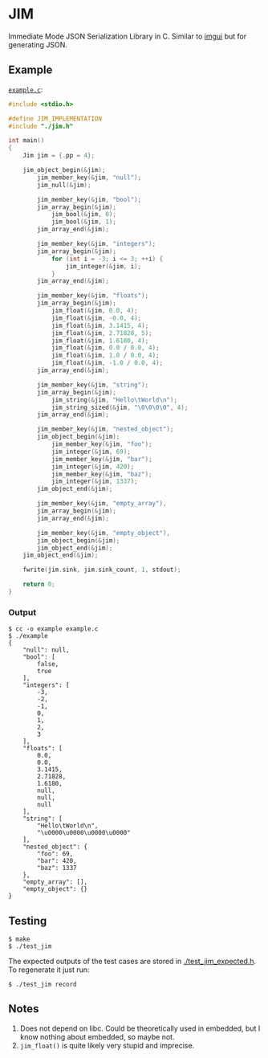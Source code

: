 # JIM

Immediate Mode JSON Serialization Library in C. Similar to [imgui](https://github.com/ocornut/imgui) but for generating JSON.

## Example

[`example.c`](./example.c):

```c
#include <stdio.h>

#define JIM_IMPLEMENTATION
#include "./jim.h"

int main()
{
    Jim jim = {.pp = 4};

    jim_object_begin(&jim);
        jim_member_key(&jim, "null");
        jim_null(&jim);

        jim_member_key(&jim, "bool");
        jim_array_begin(&jim);
            jim_bool(&jim, 0);
            jim_bool(&jim, 1);
        jim_array_end(&jim);

        jim_member_key(&jim, "integers");
        jim_array_begin(&jim);
            for (int i = -3; i <= 3; ++i) {
                jim_integer(&jim, i);
            }
        jim_array_end(&jim);

        jim_member_key(&jim, "floats");
        jim_array_begin(&jim);
            jim_float(&jim, 0.0, 4);
            jim_float(&jim, -0.0, 4);
            jim_float(&jim, 3.1415, 4);
            jim_float(&jim, 2.71828, 5);
            jim_float(&jim, 1.6180, 4);
            jim_float(&jim, 0.0 / 0.0, 4);
            jim_float(&jim, 1.0 / 0.0, 4);
            jim_float(&jim, -1.0 / 0.0, 4);
        jim_array_end(&jim);

        jim_member_key(&jim, "string");
        jim_array_begin(&jim);
            jim_string(&jim, "Hello\tWorld\n");
            jim_string_sized(&jim, "\0\0\0\0", 4);
        jim_array_end(&jim);

        jim_member_key(&jim, "nested_object");
        jim_object_begin(&jim);
            jim_member_key(&jim, "foo");
            jim_integer(&jim, 69);
            jim_member_key(&jim, "bar");
            jim_integer(&jim, 420);
            jim_member_key(&jim, "baz");
            jim_integer(&jim, 1337);
        jim_object_end(&jim);

        jim_member_key(&jim, "empty_array"),
        jim_array_begin(&jim);
        jim_array_end(&jim);

        jim_member_key(&jim, "empty_object"),
        jim_object_begin(&jim);
        jim_object_end(&jim);
    jim_object_end(&jim);

    fwrite(jim.sink, jim.sink_count, 1, stdout);

    return 0;
}
```

### Output

```console
$ cc -o example example.c
$ ./example
{
    "null": null,
    "bool": [
        false,
        true
    ],
    "integers": [
        -3,
        -2,
        -1,
        0,
        1,
        2,
        3
    ],
    "floats": [
        0.0,
        0.0,
        3.1415,
        2.71828,
        1.6180,
        null,
        null,
        null
    ],
    "string": [
        "Hello\tWorld\n",
        "\u0000\u0000\u0000\u0000"
    ],
    "nested_object": {
        "foo": 69,
        "bar": 420,
        "baz": 1337
    },
    "empty_array": [],
    "empty_object": {}
}
```

## Testing

```console
$ make
$ ./test_jim
```

The expected outputs of the test cases are stored in [./test_jim_expected.h](./test_jim_expected.h). To regenerate it just run:

```console
$ ./test_jim record
```

## Notes

1. Does not depend on libc. Could be theoretically used in embedded, but I know nothing about embedded, so maybe not.
2. `jim_float()` is quite likely very stupid and imprecise.

<!-- TODO: document jimp.h here -->
